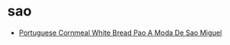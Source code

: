 # sao

 * [Portuguese Cornmeal White Bread Pao A Moda De Sao Miguel](index/p/portuguese-cornmeal-white-bread-pao-a-moda-de-sao-miguel-104414.json)
